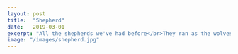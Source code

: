 ```yaml
---
layout: post
title:  "Shepherd"
date:   2019-03-01
excerpt: "All the shepherds we've had before</br>They ran as the wolves came</br>As we were scattered..."
image: "/images/shepherd.jpg"
---
```

